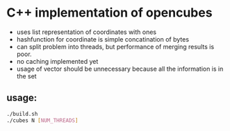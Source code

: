 # C++ implementation of opencubes
- uses list representation of coordinates with ones
- hashfunction for coordinate is simple concatination of bytes
- can split problem into threads, but performance of merging results is poor.
- no caching implemented yet
- usage of vector should be unnecessary because all the information is in the set

## usage:
```bash
./build.sh
./cubes N [NUM_THREADS]
```
